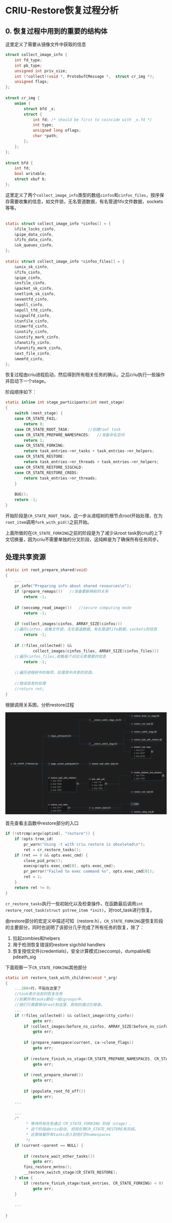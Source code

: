 # CRIU-Restore恢复过程分析

## 0. 恢复过程中用到的重要的结构体

这里定义了需要从镜像文件中获取的信息

```c
struct collect_image_info {
    int fd_type;
    int pb_type;
    unsigned int priv_size;
    int (*collect)(void *, ProtobufCMessage *,  struct cr_img *);
    unsigned flags;
};

struct cr_img {
    union {
        struct bfd _x;
        struct {
            int fd; /* should be first to coincide with _x.fd */
            int type;
            unsigned long oflags;
            char *path;
        };
    };
};

struct bfd {
    int fd;
    bool writable;
    struct xbuf b;
};

```

这里定义了两个`collect_image_info`类型的数组`cinfos`和`cinfos_files`，按序保存需要收集的信息，如文件锁，无名管道数据，有名管道fifo文件数据，sockets等等。

```c

static struct collect_image_info *cinfos[] = {
	&file_locks_cinfo,
	&pipe_data_cinfo,
	&fifo_data_cinfo,
	&sk_queues_cinfo,
};

static struct collect_image_info *cinfos_files[] = {
	&unix_sk_cinfo,
	&fifo_cinfo,
	&pipe_cinfo,
	&nsfile_cinfo,
	&packet_sk_cinfo,
	&netlink_sk_cinfo,
	&eventfd_cinfo,
	&epoll_cinfo,
	&epoll_tfd_cinfo,
	&signalfd_cinfo,
	&tunfile_cinfo,
	&timerfd_cinfo,
	&inotify_cinfo,
	&inotify_mark_cinfo,
	&fanotify_cinfo,
	&fanotify_mark_cinfo,
	&ext_file_cinfo,
	&memfd_cinfo,
};

```

恢复过程由criu进程启动，然后得到所有相关任务的确认。之后criu执行一些操作并启动下一个stage。

阶段顺序如下：

```c
static inline int stage_participants(int next_stage)
{
	switch (next_stage) {
	case CR_STATE_FAIL:
		return 0;
	case CR_STATE_ROOT_TASK:        //创建root task
	case CR_STATE_PREPARE_NAMESPACES:   //准备命名空间
		return 1;
	case CR_STATE_FORKING:
		return task_entries->nr_tasks + task_entries->nr_helpers;
	case CR_STATE_RESTORE:
		return task_entries->nr_threads + task_entries->nr_helpers;
	case CR_STATE_RESTORE_SIGCHLD:
	case CR_STATE_RESTORE_CREDS:
		return task_entries->nr_threads;
	}

	BUG();
	return -1;
}
```

开始阶段是`CR_STATE_ROOT_TASK`，这一步从进程树的根节点root开始处理，在为`root_item`调用`fork_with_pid()`之前开始。

上面所做的在`CR_STATE_FORKING`之前的阶段是为了减少从root task到criu的上下文切换量，因为criu不需要单独的分叉阶段，这纯粹是为了确保所有任务同步。

##  处理共享资源

```c
static int root_prepare_shared(void)
{
    ...
    pr_info("Preparing info about shared resources\n");
    if (prepare_remaps())   //准备重新映射的关系
		return -1;

	if (seccomp_read_image())   //secure computing mode
		return -1;

    if (collect_images(cinfos, ARRAY_SIZE(cinfos))) 
    //遍历cinfos，收集文件锁，无名管道数据，有名管道fifo数据，sockets的信息
		return -1;

	if (!files_collected() &&
			collect_images(cinfos_files, ARRAY_SIZE(cinfos_files)))
    //遍历cinfos_files,收集每个对应元素需要的信息
		return -1;

    //遍历进程树中的每项，处理其中共享的资源。

    //错误信息的处理
    //return ret;
}
```
根据调用关系图，分析restore过程


![avatar](2.png)

首先查看主函数中restore部分的入口

```c
if (!strcmp(argv[optind], "restore")) {
    if (opts.tree_id)
		pr_warn("Using -t with criu restore is obsoleted\n");
		ret = cr_restore_tasks();
	if (ret == 0 && opts.exec_cmd) {
		close_pid_proc();
		execvp(opts.exec_cmd[0], opts.exec_cmd);
		pr_perror("Failed to exec command %s", opts.exec_cmd[0]);
		ret = 1;
	}
    return ret != 0;
}
```

`cr_restore_tasks`执行一些初始化以及检查操作，在函数最后调用`int restore_root_task(struct pstree_item *init)`，对root_task进行恢复。

由restore部分的宏定义中描述可知（restore.h），`CR_STATE_FORKING`是恢复阶段的主要部分，同时也说明了该部分几乎完成了所有任务的恢复，除了：
1. 拉起zombies和helpers
2. 用于检测恢复错误的restore sigchild handlers
3. 恢复授信文件(credentials)，安全计算模式(seccomp)，dumpable和pdeath_sig

下面观察一下`CR_STATE_FORKING`其他部分

```c
static int restore_task_with_children(void *_arg)
{
    ...200+行，不贴在这里了
    //task表示当前的恢复任务
    //如果所有tasks都在一组cgroups中，
    //我们只需要移动root到这里，其他的通过它继承。
    ...
    if (!files_collected() && collect_image(&tty_cinfo))
			goto err;
		if (collect_images(before_ns_cinfos, ARRAY_SIZE(before_ns_cinfos)))
			goto err;

		if (prepare_namespace(current, ca->clone_flags))
			goto err;

		if (restore_finish_ns_stage(CR_STATE_PREPARE_NAMESPACES, CR_STATE_FORKING) < 0)
			goto err;

		if (root_prepare_shared())
			goto err;

		if (populate_root_fd_off())
			goto err;
    ...

    ...
    /*
		 * 等待所有任务通过 CR_STATE_FORKING 阶段（stage）.
		 * 这个阶段由criu启动, 但现在等CR_STATE_RESTORE来完成。 
		 * 这意味着所有tasks进入到他们的namespaces
		 */
    if (current->parent == NULL) {
		
		if (restore_wait_other_tasks())
			goto err;
		fini_restore_mntns();
		__restore_switch_stage(CR_STATE_RESTORE);
	} else {
		if (restore_finish_stage(task_entries, CR_STATE_FORKING) < 0)
			goto err;
	}

    ...

}
```







